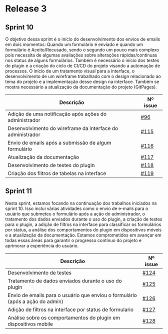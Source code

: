 # **Release 3**

## **Sprint 10**

O objetivo dessa sprint é o início do desenvolvimento dos envios de emails em dois momentos: Quando um formulário é enviado e quando um formulário é Aceito/Recusado, sendo o segundo um pouco mais complexo pois necessita de algumas avaliações sobre alterações rápidas/continuas nos status de alguns formulários. Também é necessário o início dos testes do plugin e a criação do ciclo de CI/CD do projeto visando a automação de processos. O início de um tratamento visual para a interface, o desenvolvimento de um wireframe trabalhado com o design relacionado ao tema do projeto e a implementação desse design na interface. Também se mostra necessário a atualização da documentação do projeto (GitPages).


|Descrição| Nº issue|
|---------|---------|
| Adição de uma notificação após ações do administrador|<a href="https://github.com/ResidenciaTICBrisa/T2G8-Plugin-Wordpress/issues/96" target="_blank">#96</a></li>|
| Desenvolvimento do wireframe da interface do administrador |<a href="https://github.com/ResidenciaTICBrisa/T2G8-Plugin-Wordpress/issues/115" target="_blank">#115</a></li>|
| Envio de emails após a submissão de algum formulário |<a href="https://github.com/ResidenciaTICBrisa/T2G8-Plugin-Wordpress/issues/116" target="_blank">#116</a></li>|
| Atualização da documentação |<a href="https://github.com/ResidenciaTICBrisa/T2G8-Plugin-Wordpress/issues/117" target="_blank">#117</a></li>|
| Desenvolvimento de testes do plugin |<a href="https://github.com/ResidenciaTICBrisa/T2G8-Plugin-Wordpress/issues/118" target="_blank">#118</a></li>|
| Criação dos filtros de tabelas na interface |<a href="https://github.com/ResidenciaTICBrisa/T2G8-Plugin-Wordpress/issues/119" target="_blank">#119</a></li>|


## **Sprint 11**

Nesta sprint, estamos focando na continuação dos trabalhos iniciados na sprint 10. Isso inclui várias atividades como o envio de e-mails para o usuário que submeteu o formulário após a ação do administrador, o tratamento dos dados enviados durante o uso do plugin, a criação de testes para o plugin, a adição de filtros na interface para classificar os formulários por status, a análise dos comportamentos do plugin em dispositivos móveis e a atualização da documentação. Estamos comprometidos em avançar em todas essas áreas para garantir o progresso contínuo do projeto e aprimorar a experiência do usuário.


|Descrição| Nº issue|
|---------|---------|
| Desenvolvimento de testes|<a href="https://github.com/ResidenciaTICBrisa/T2G8-Plugin-Wordpress/issues/124" target="_blank">#124</a></li>|
| Tratamento de dados enviados durante o uso do plugin|<a href="https://github.com/ResidenciaTICBrisa/T2G8-Plugin-Wordpress/issues/125" target="_blank">#125</a></li>|
| Envio de emails para o usuário que enviou o formulário (após a ação do admin)|<a href="https://github.com/ResidenciaTICBrisa/T2G8-Plugin-Wordpress/issues/126" target="_blank">#126</a></li>|
| Adição de filtros na interface por status de formulario|<a href="https://github.com/ResidenciaTICBrisa/T2G8-Plugin-Wordpress/issues/127" target="_blank">#127</a></li>|
| Análise sobre os comportamentos do plugin em dispositivos mobile|<a href="https://github.com/ResidenciaTICBrisa/T2G8-Plugin-Wordpress/issues/128" target="_blank">#128</a></li>|



